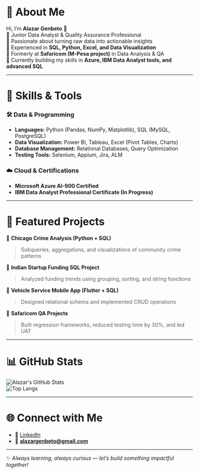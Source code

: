 # 💫 About Me  
Hi, I’m **Alazar Genbeto** 👋  
🔹 Junior Data Analyst & Quality Assurance Professional  
🔹 Passionate about turning raw data into actionable insights  
🔹 Experienced in **SQL, Python, Excel, and Data Visualization**  
🔹 Formerly at **Safaricom (M-Pesa project)** in Data Analysis & QA  
🔹 Currently building my skills in **Azure, IBM Data Analyst tools, and advanced SQL**  

---

# 🚀 Skills & Tools  

### 🛠 Data & Programming  
- **Languages:** Python (Pandas, NumPy, Matplotlib), SQL (MySQL, PostgreSQL)  
- **Data Visualization:** Power BI, Tableau, Excel (Pivot Tables, Charts)  
- **Database Management:** Relational Databases, Query Optimization  
- **Testing Tools:** Selenium, Appium, Jira, ALM  

### ☁️ Cloud & Certifications  
- **Microsoft Azure AI-900 Certified**  
- **IBM Data Analyst Professional Certificate (In Progress)**  

---

# 📂 Featured Projects  

🔹 **Chicago Crime Analysis (Python + SQL)**  
> Subqueries, aggregations, and visualizations of community crime patterns  

🔹 **Indian Startup Funding SQL Project**  
> Analyzed funding trends using grouping, sorting, and string functions  

🔹 **Vehicle Service Mobile App (Flutter + SQL)**  
> Designed relational schema and implemented CRUD operations  

🔹 **Safaricom QA Projects**  
> Built regression frameworks, reduced testing time by 30%, and led UAT  

---

# 📊 GitHub Stats  

![Alazar's GitHub Stats](https://github-readme-stats.vercel.app/api?username=AlazarGenbeto&show_icons=true&theme=tokyonight)  
![Top Langs](https://github-readme-stats.vercel.app/api/top-langs/?username=AlazarGenbeto&layout=compact&theme=tokyonight)  

---

# 🌐 Connect with Me  
- 💼 [LinkedIn](https://www.linkedin.com/) <!-- Add your link here -->  
- 📧 **alazargenbeto@gmail.com**  

---

✨ *Always learning, always curious — let’s build something impactful together!*  
